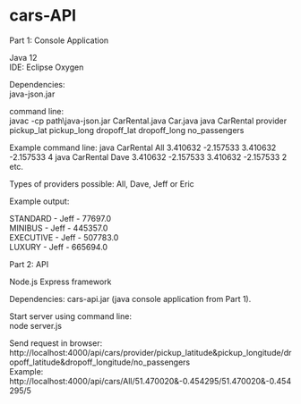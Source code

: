 # cars-API

Part 1: Console Application  

Java 12  
IDE: Eclipse Oxygen  

Dependencies:  
java-json.jar  

command line:   
javac -cp path\java-json.jar CarRental.java Car.java 
java CarRental provider pickup_lat pickup_long dropoff_lat dropoff_long no_passengers  

Example command line: 
java CarRental All 3.410632 -2.157533 3.410632 -2.157533 4
java CarRental Dave 3.410632 -2.157533 3.410632 -2.157533 2  
etc.  

Types of providers possible: All, Dave, Jeff or Eric   

Example output:   
  
STANDARD - Jeff - 77697.0  
MINIBUS - Jeff - 445357.0  
EXECUTIVE - Jeff - 507783.0  
LUXURY - Jeff - 665694.0  

Part 2: API  

Node.js 
Express framework 

Dependencies:
cars-api.jar  (java console application from Part 1). 

Start server using command line:  
node server.js 

Send request in browser: 
http://localhost:4000/api/cars/provider/pickup_latitude&pickup_longitude/dropoff_latitude&dropoff_longitude/no_passengers  
Example:  
http://localhost:4000/api/cars/All/51.470020&-0.454295/51.470020&-0.454295/5
  

